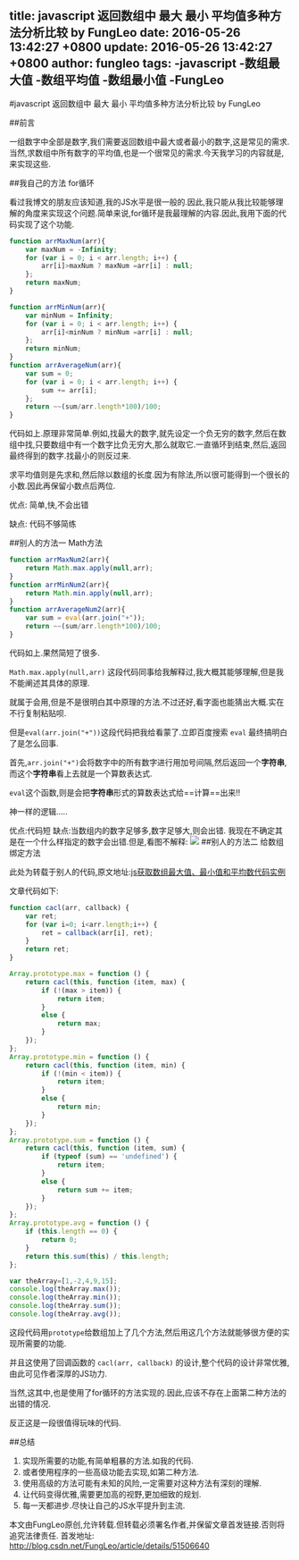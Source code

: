 title: javascript 返回数组中 最大 最小 平均值多种方法分析比较 by FungLeo
date: 2016-05-26 13:42:27 +0800
update: 2016-05-26 13:42:27 +0800
author: fungleo
tags:
    -javascript
    -数组最大值
    -数组平均值
    -数组最小值
    -FungLeo
---

#javascript 返回数组中 最大 最小 平均值多种方法分析比较 by FungLeo

##前言

一组数字中全部是数字,我们需要返回数组中最大或者最小的数字,这是常见的需求.当然,求数组中所有数字的平均值,也是一个很常见的需求.今天我学习的内容就是,来实现这些.

##我自己的方法 for循环

看过我博文的朋友应该知道,我的JS水平是很一般的.因此,我只能从我比较能够理解的角度来实现这个问题.简单来说,for循环是我最理解的内容.因此,我用下面的代码实现了这个功能.

```javascript
function arrMaxNum(arr){
	var maxNum = -Infinity;
	for (var i = 0; i < arr.length; i++) {
		arr[i]>maxNum ? maxNum =arr[i] : null;
	};
	return maxNum;
}

function arrMinNum(arr){
	var minNum = Infinity;
	for (var i = 0; i < arr.length; i++) {
		arr[i]<minNum ? minNum =arr[i] : null;
	};
	return minNum;
}
function arrAverageNum(arr){
	var sum = 0;
	for (var i = 0; i < arr.length; i++) {
		sum += arr[i];
	};
	return ~~(sum/arr.length*100)/100;
}
```

代码如上.原理非常简单.例如,找最大的数字,就先设定一个负无穷的数字,然后在数组中找,只要数组中有一个数字比负无穷大,那么就取它.一直循环到结束,然后,返回最终得到的数字.找最小的则反过来.

求平均值则是先求和,然后除以数组的长度.因为有除法,所以很可能得到一个很长的小数.因此再保留小数点后两位.

优点: 简单,快,不会出错

缺点: 代码不够简练

##别人的方法一 Math方法

```javascript
function arrMaxNum2(arr){
	return Math.max.apply(null,arr);
}
function arrMinNum2(arr){
	return Math.min.apply(null,arr);
}
function arrAverageNum2(arr){
	var sum = eval(arr.join("+"));
	return ~~(sum/arr.length*100)/100;
}
```

代码如上.果然简短了很多.

`Math.max.apply(null,arr)` 这段代码同事给我解释过,我大概其能够理解,但是我不能阐述其具体的原理.

就属于会用,但是不是很明白其中原理的方法.不过还好,看字面也能猜出大概.实在不行复制粘贴呗.

但是`eval(arr.join("+"))`这段代码把我给看蒙了.立即百度搜索 `eval` 最终搞明白了是怎么回事.

首先,`arr.join("+")`会将数字中的所有数字进行用加号间隔,然后返回一个**字符串**,而这个**字符串**看上去就是一个算数表达式.

`eval`这个函数,则是会把**字符串**形式的算数表达式给==计算==出来!!

神一样的逻辑.....

优点:代码短
缺点:当数组内的数字足够多,数字足够大,则会出错.
我现在不确定其是在一个什么样指定的数字会出错.但是,看图不解释:
![](https://raw.githubusercontent.com/fengcms/articles/master/image/c9/db98e9b2cba9c0fa81eb2db17fb76d.jpg)
##别人的方法二 给数组绑定方法

此处为转载于别人的代码,原文地址:[js获取数组最大值、最小值和平均数代码实例](http://www.softwhy.com/forum.php?mod=viewthread&tid=13263)

文章代码如下:

```javascript
function cacl(arr, callback) {
	var ret;
	for (var i=0; i<arr.length;i++) {
		ret = callback(arr[i], ret);
	}
	return ret;
}

Array.prototype.max = function () {
	return cacl(this, function (item, max) {
		if (!(max > item)) {
			return item;
		}
		else {
			return max;
		}
	});
};
Array.prototype.min = function () {
	return cacl(this, function (item, min) {
		if (!(min < item)) {
			return item;
		}
		else {
			return min;
		}
	});
};
Array.prototype.sum = function () {
	return cacl(this, function (item, sum) {
		if (typeof (sum) == 'undefined') {
			return item;
		}
		else {
			return sum += item;
		}
	});
};
Array.prototype.avg = function () {
	if (this.length == 0) {
		return 0;
	}
	return this.sum(this) / this.length;
};

var theArray=[1,-2,4,9,15];
console.log(theArray.max());
console.log(theArray.min());
console.log(theArray.sum());
console.log(theArray.avg());
```

这段代码用`prototype`给数组加上了几个方法,然后用这几个方法就能够很方便的实现所需要的功能.

并且这使用了回调函数的 `cacl(arr, callback)` 的设计,整个代码的设计非常优雅,由此可见作者深厚的JS功力.

当然,这其中,也是使用了for循环的方法实现的.因此,应该不存在上面第二种方法的出错的情况.

反正这是一段很值得玩味的代码.

##总结

1. 实现所需要的功能,有简单粗暴的方法.如我的代码.
2. 或者使用程序的一些高级功能去实现,如第二种方法.
3. 使用高级的方法可能有未知的风险,一定需要对这种方法有深刻的理解.
4. 让代码变得优雅,需要更加高的视野,更加细致的规划.
5. 每一天都进步.尽快让自己的JS水平提升到主流.

本文由FungLeo原创,允许转载.但转载必须署名作者,并保留文章首发链接.否则将追究法律责任.
首发地址: http://blog.csdn.net/FungLeo/article/details/51506640